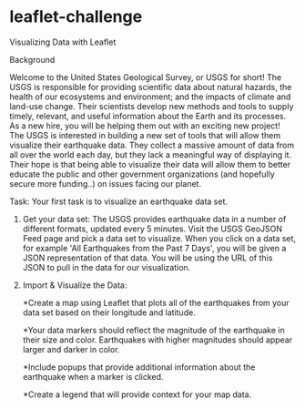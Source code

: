 # leaflet-challenge
Visualizing Data with Leaflet

Background

Welcome to the United States Geological Survey, or USGS for short! The USGS is responsible for providing scientific data about natural hazards, the health of our ecosystems and environment; and the impacts of climate and land-use change. Their scientists develop new methods and tools to supply timely, relevant, and useful information about the Earth and its processes. As a new hire, you will be helping them out with an exciting new project!
The USGS is interested in building a new set of tools that will allow them visualize their earthquake data. They collect a massive amount of data from all over the world each day, but they lack a meaningful way of displaying it. Their hope is that being able to visualize their data will allow them to better educate the public and other government organizations (and hopefully secure more funding..) on issues facing our planet.

Task: Your first task is to visualize an earthquake data set.
1. Get your data set: The USGS provides earthquake data in a number of different formats, updated every 5 minutes. Visit the USGS GeoJSON Feed page and pick a data set to visualize. When you click on a data set, for example 'All Earthquakes from the Past 7 Days', you will be given a JSON representation of that data. You will be using the URL of this JSON to pull in the data for our visualization.

2. Import & Visualize the Data: 


      *Create a map using Leaflet that plots all of the earthquakes from your data set based on their longitude and latitude.


      *Your data markers should reflect the magnitude of the earthquake in their size and color. Earthquakes with higher magnitudes should appear larger and darker in color.


      *Include popups that provide additional information about the earthquake when a marker is clicked.


      *Create a legend that will provide context for your map data.
